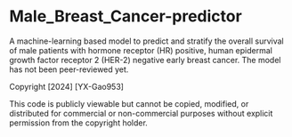 # Male_Breast_Cancer-predictor


A machine-learning based model to predict and stratify the overall survival of male patients with hormone receptor (HR) positive, human epidermal growth factor receptor 2 (HER-2) negative early breast cancer. The model has not been peer-reviewed yet.

Copyright [2024] [YX-Gao953]

This code is publicly viewable but cannot be copied, modified, or distributed for commercial or non-commercial purposes without explicit permission from the copyright holder.
